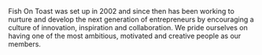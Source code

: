 Fish On Toast was set up in 2002 and since then has been working to nurture and develop the next generation of entrepreneurs by encouraging a culture of innovation, inspiration and collaboration. We pride ourselves on having one of the most ambitious, motivated and creative people as our members.
